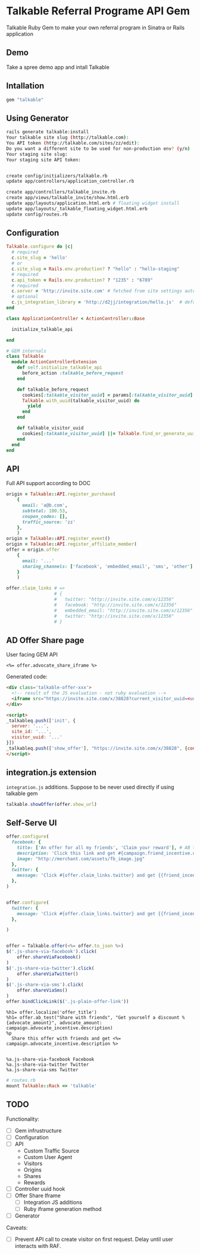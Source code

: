# Talkable Referral Programe API Gem

Talkable Ruby Gem to make your own referral program in Sinatra or Rails application



## Demo

Take a spree demo app and intall Talkable

## Intallation

``` ruby
gem "talkable"
```

## Using Generator

``` sh
rails generate talkable:install
Your talkable site slug (http://talkable.com): 
You API token (http://talkable.com/sites/zz/edit):
Do you want a different site to be used for non-production env? (y/n)
Your staging site slug:
Your staging site API token:


create config/initializers/talkable.rb
update app/controllers/application_controller.rb

create app/controllers/talkable_invite.rb
create app/views/talkable_invite/show.html.erb
update app/layouts/application.html.erb # floating widget install
update app/layouts/_talkable_floating_widget.html.erb
update config/routes.rb
```

## Configuration

``` ruby
Talkable.configure do |c|
  # required
  c.site_slug = 'hello'
  # or
  c.site_slug = Rails.env.production? ? "hello" : "hello-staging"
  # required
  c.api_token = Rails.env.production? ? "1235" : "6789" 
  # required
  c.server = 'http://invite.site.com' # fetched from site settings automatically using generator
  # optional
  c.js_integration_library = 'http://d2jj/integration/hello.js'  # default
end
```



``` ruby
class ApplicationController < ActionController::Base

  initialize_talkable_api

end

# GEM internals
class Talkable
  module ActionControllerExtension
    def self.initialize_talkable_api
      before_action :talkable_before_request
    end

    def talkable_before_request
      cookies[:talkable_visitor_uuid] = params[:talkable_visitor_uuid] || talkable_visitor_uuid
      Talkable.with_uuid(talkable_visitor_uuid) do
        yield
      end
    end

    def talkable_visitor_uuid
      cookies[:talkable_visitor_uuid] ||= Talkable.find_or_generate_uuid
    end
  end
end
```




## API

Full API support according to DOC


``` ruby
origin = Talkable::API.register_purchase(
    {
      email: 'a@b.com',
      subtotal: 100.53,
      coupon_codes: [],
      traffic_source: 'zz'
    },
    )
origin = Talkable::API.register_event()
origin = Talkable::API.register_affiliate_member(
offer = origin.offer
    {
      email: '...'
      sharing_channels: ['facebook', 'embedded_email', 'sms', 'other']
    }
    )

offer.claim_links # =>
                  # {
                  #   twitter: "http://invite.site.com/x/12356"
                  #   facebook: "http://invite.site.com/x/12356"
                  #   embedded_email: "http://invite.site.com/x/12356"
                  #   twitter: "http://invite.site.com/x/12356"
                  # }
```

## AD Offer Share page



User facing GEM API

``` erb
<%= offer.advocate_share_iframe %>

```

Generated code:


```  html
<div class='talkable-offer-xxx'>
  <!-- result of the JS evaluation - not ruby evaluation -->
  <iframe src="https://invite.site.com/x/38828?current_visitor_uuid=<uuid>"></iframe>
</div>

<script>
_talkableq.push(['init', {
  server: '...',
  site_id: '...',
  visitor_uuid: '...'
}])
_talkableq.push(['show_offer'], "https://invite.site.com/x/38828", {container: 'talkable-offer-xxx'})
</script>
```

## integration.js extension

`integration.js` additions. Suppose to be never used directly if using talkable gem

``` js
talkable.showOffer(offer.show_url)
```


## Self-Serve UI


``` ruby
offer.configure(
  facebook: {
    title: ['An offer for all my friends', 'Claim your reward'], # AB test
    description: 'Click this link and get #{campaign.friend_incentive.description} off on the merchant.com'
    image: "http://merchant.com/assets/fb_image.jpg"
  },
  twitter: {
    message: 'Click #{offer.claim_links.twitter} and get {{friend_incentive.description}} off on the merchant.com'
  },
)


offer.configure(
  twitter: {
    message: 'Click #{offer.claim_links.twitter} and get {{friend_incentive.description}} off on the merchant.com'
  },

)
```




``` js

offer = Talkable.offer(<%= offer.to_json %>)
$('.js-share-via-facebook').click(
    offer.shareViaFacebook()
)
$('.js-share-via-twitter').click(
    offer.shareViaTwitter()
)
$('.js-share-via-sms').click(
    offer.shareViaSms()
)
offer.bindClickLink($('.js-plain-offer-link'))
```


``` haml
%h1= offer.localize('offer_title')
%h1= offer.ab_test("Share with friends", "Get yourself a discount %{advocate_amount}", advocate_amount: campaign.advocate_incentive.description)
%p
  Share this offer with friends and get <%= campaign.advocate_incentive.description %>


%a.js-share-via-facebook Facebook
%a.js-share-via-twitter Twitter
%a.js-share-via-sms Twitter
```


``` ruby
# routes.rb
mount Talkable::Rack => 'talkable'
```


## TODO

Functionality:

* [ ] Gem infrustructure
* [ ] Configuration
* [ ] API
  * Custom Traffic Source
  * Custom User Agent
  * Visitors
  * Origins
  * Shares
  * Rewards
* [ ] Controller uuid hook
* [ ] Offer Share Iframe
  * [ ] Integration JS additions
  * [ ] Ruby iframe generation method
* [ ] Generator

Caveats:
* [ ] Prevent API call to create visitor on first request. Delay until user interacts with RAF.
